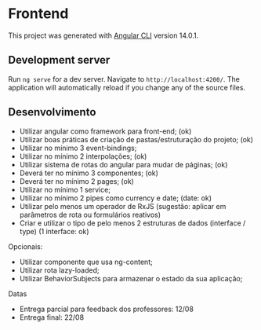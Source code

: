 # Frontend

This project was generated with [Angular CLI](https://github.com/angular/angular-cli) version 14.0.1.

## Development server

Run `ng serve` for a dev server. Navigate to `http://localhost:4200/`. The application will automatically reload if you change any of the source files.

## Desenvolvimento

- Utilizar angular como framework para front-end; (ok)
- Utilizar boas práticas de criação de pastas/estruturação do projeto; (ok)
- Utilizar no mínimo 3 event-bindings;
- Utilizar no mínimo 2 interpolações; (ok)
- Utilizar sistema de rotas do angular para mudar de páginas; (ok)
- Deverá ter no mínimo 3 componentes; (ok)
- Deverá ter no mínimo 2 pages; (ok)
- Utilizar no mínimo 1 service;
- Utilizar no mínimo 2 pipes como currency e date; (date: ok)
- Utilizar pelo menos um operador de RxJS (sugestão: aplicar em parâmetros de rota ou formulários reativos)
- Criar e utilizar o tipo de pelo menos 2 estruturas de dados (interface / type) (1 interface: ok)

Opcionais:

- Utilizar componente que usa ng-content;
- Utilizar rota lazy-loaded;
- Utilizar BehaviorSubjects para armazenar o estado da sua aplicação;

Datas
- Entrega parcial para feedback dos professores: 12/08
- Entrega final: 22/08 
